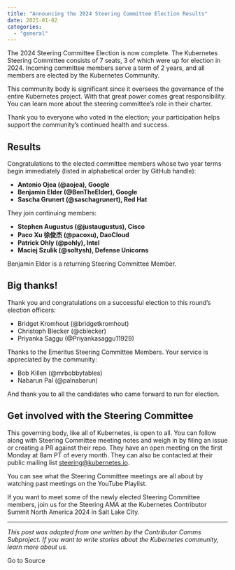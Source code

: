 ```yaml
---
title: "Announcing the 2024 Steering Committee Election Results"
date: 2025-01-02
categories: 
  - "general"
---
```


The 2024 Steering Committee Election is now complete. The Kubernetes Steering Committee consists of 7 seats, 3 of which were up for election in 2024. Incoming committee members serve a term of 2 years, and all members are elected by the Kubernetes Community.

This community body is significant since it oversees the governance of the entire Kubernetes project. With that great power comes great responsibility. You can learn more about the steering committee’s role in their charter.

Thank you to everyone who voted in the election; your participation helps support the community’s continued health and success.

## Results

Congratulations to the elected committee members whose two year terms begin immediately (listed in alphabetical order by GitHub handle):

- **Antonio Ojea (@aojea), Google**
- **Benjamin Elder (@BenTheElder), Google**
- **Sascha Grunert (@saschagrunert), Red Hat**

They join continuing members:

- **Stephen Augustus (@justaugustus), Cisco**
- **Paco Xu 徐俊杰 (@pacoxu), DaoCloud**
- **Patrick Ohly (@pohly), Intel**
- **Maciej Szulik (@soltysh), Defense Unicorns**

Benjamin Elder is a returning Steering Committee Member.

## Big thanks!

Thank you and congratulations on a successful election to this round’s election officers:

- Bridget Kromhout (@bridgetkromhout)
- Christoph Blecker (@cblecker)
- Priyanka Saggu (@Priyankasaggu11929)

Thanks to the Emeritus Steering Committee Members. Your service is appreciated by the community:

- Bob Killen (@mrbobbytables)
- Nabarun Pal (@palnabarun)

And thank you to all the candidates who came forward to run for election.

## Get involved with the Steering Committee

This governing body, like all of Kubernetes, is open to all. You can follow along with Steering Committee meeting notes and weigh in by filing an issue or creating a PR against their repo. They have an open meeting on the first Monday at 8am PT of every month. They can also be contacted at their public mailing list steering@kubernetes.io.

You can see what the Steering Committee meetings are all about by watching past meetings on the YouTube Playlist.

If you want to meet some of the newly elected Steering Committee members, join us for the Steering AMA at the Kubernetes Contributor Summit North America 2024 in Salt Lake City.

* * *

_This post was adapted from one written by the Contributor Comms Subproject. If you want to write stories about the Kubernetes community, learn more about us._

Go to Source

